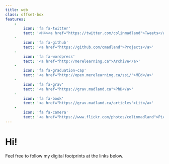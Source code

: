 ```yaml
---
title: web
class: offset-box
features:
    -
        icon: 'fa fa-twitter'
        text: '<H4><a href="https://twitter.com/colinmadland">Tweets</a></H4>'
    -
        icon: 'fa fa-github'
        text: '<a href="https://github.com/cmadland">Projects</a>'
    -
        icon: 'fa fa-wordpress'
        text: '<a href="http://merelearning.ca">Archive</a>'
    -
        icon: 'fa fa-graduation-cap'
        text: '<a href="http://open.merelearning.ca/ssi/">MEd</a>'
    -
        icon: 'fa fa-grav'
        text: '<a href="https://grav.madland.ca">PhD</a>'
    -
        icon: 'fa fa-book'
        text: '<a href="https://grav.madland.ca/articles">Lit</a>'
    -
        icon: 'fa fa-camera'
        text: '<a href="https://www.flickr.com/photos/colinmadland">Pics</a>'
---
```


# Hi!
Feel free to follow my digital footprints at the links below.
